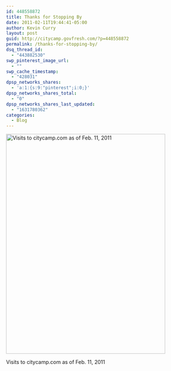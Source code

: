 ```yaml
---
id: 448558872
title: Thanks for Stopping By
date: 2011-02-11T19:44:41-05:00
author: Kevin Curry
layout: post
guid: http://citycamp.govfresh.com/?p=448558872
permalink: /thanks-for-stopping-by/
dsq_thread_id:
  - "443882530"
swp_pinterest_image_url:
  - ""
swp_cache_timestamp:
  - "428031"
dpsp_networks_shares:
  - 'a:1:{s:9:"pinterest";i:0;}'
dpsp_networks_shares_total:
  - "0"
dpsp_networks_shares_last_updated:
  - "1631780362"
categories:
  - Blog
---
```

<div id="attachment_448558871" style="width: 446px" class="wp-caption alignleft">
  <a href="http://citycamp.govfresh.com/files/2011/02/analytics_visits.png"><img aria-describedby="caption-attachment-448558871" loading="lazy" class="size-large wp-image-448558871" title="Visits to citycamp.com as of Feb. 11, 2011" src="http://citycamp.govfresh.com/files/2011/02/analytics_visits-436x600.png" alt="Visits to citycamp.com as of Feb. 11, 2011" width="436" height="600" srcset="https://citycamp.govfresh.com/files/2011/02/analytics_visits-436x600.png 436w, https://citycamp.govfresh.com/files/2011/02/analytics_visits-363x500.png 363w, https://citycamp.govfresh.com/files/2011/02/analytics_visits.png 700w" sizes="(max-width: 436px) 100vw, 436px" /></a>
  
  <p id="caption-attachment-448558871" class="wp-caption-text">
    Visits to citycamp.com as of Feb. 11, 2011
  </p>
</div>